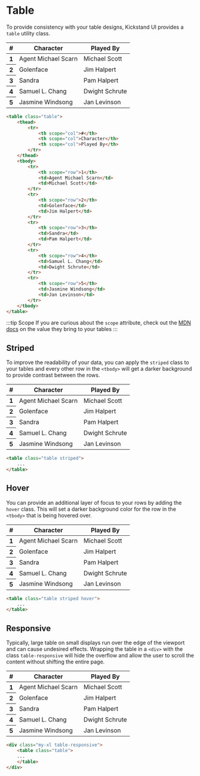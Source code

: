 # Table

To provide consistency with your table designs, Kickstand UI provides a `table` utility class.

<div class="my-xl">
    <table class="table">
        <thead>
            <tr>
                <th scope="col">#</th>
                <th scope="col">Character</th>
                <th scope="col">Played By</th>
            </tr>
        </thead>
        <tbody>
            <tr>
                <th scope="row">1</th>
                <td>Agent Michael Scarn</td>
                <td>Michael Scott</td>
            </tr>
            <tr>
                <th scope="row">2</th>
                <td>Golenface</td>
                <td>Jim Halpert</td>
            </tr>
            <tr>
                <th scope="row">3</th>
                <td>Sandra</td>
                <td>Pam Halpert</td>
            </tr>
            <tr>
                <th scope="row">4</th>
                <td>Samuel L. Chang</td>
                <td>Dwight Schrute</td>
            </tr>
            <tr>
                <th scope="row">5</th>
                <td>Jasmine Windsong</td>
                <td>Jan Levinson</td>
            </tr>
        </tbody>
    </table>
</div>

```html
<table class="table">
    <thead>
        <tr>
            <th scope="col">#</th>
            <th scope="col">Character</th>
            <th scope="col">Played By</th>
        </tr>
    </thead>
    <tbody>
        <tr>
            <th scope="row">1</th>
            <td>Agent Michael Scarn</td>
            <td>Michael Scott</td>
        </tr>
        <tr>
            <th scope="row">2</th>
            <td>Golenface</td>
            <td>Jim Halpert</td>
        </tr>
        <tr>
            <th scope="row">3</th>
            <td>Sandra</td>
            <td>Pam Halpert</td>
        </tr>
        <tr>
            <th scope="row">4</th>
            <td>Samuel L. Chang</td>
            <td>Dwight Schrute</td>
        </tr>
        <tr>
            <th scope="row">5</th>
            <td>Jasmine Windsong</td>
            <td>Jan Levinson</td>
        </tr>
    </tbody>
</table>
```

:::tip Scope
If you are curious about the `scope` attribute, check out the [MDN docs](https://developer.mozilla.org/en-US/docs/Learn/HTML/Tables/Advanced#The_scope_attribute) on the value they bring to your tables
:::

## Striped

To improve the readability of your data, you can apply the `striped` class to your tables and every other row in the `<tbody>` will get a darker background to provide contrast between the rows.

<div class="my-xl">
    <table class="table striped">
        <thead>
            <tr>
                <th scope="col">#</th>
                <th scope="col">Character</th>
                <th scope="col">Played By</th>
            </tr>
        </thead>
        <tbody>
            <tr>
                <th scope="row">1</th>
                <td>Agent Michael Scarn</td>
                <td>Michael Scott</td>
            </tr>
            <tr>
                <th scope="row">2</th>
                <td>Golenface</td>
                <td>Jim Halpert</td>
            </tr>
            <tr>
                <th scope="row">3</th>
                <td>Sandra</td>
                <td>Pam Halpert</td>
            </tr>
            <tr>
                <th scope="row">4</th>
                <td>Samuel L. Chang</td>
                <td>Dwight Schrute</td>
            </tr>
            <tr>
                <th scope="row">5</th>
                <td>Jasmine Windsong</td>
                <td>Jan Levinson</td>
            </tr>
        </tbody>
    </table>
</div>

```html
<table class="table striped">
    ...
</table>
```

## Hover

You can provide an additional layer of focus to your rows by adding the `hover` class. This will set a darker background color for the row in the `<tbody>` that is being hovered over.

<div class="my-xl">
    <table class="table striped hover">
        <thead>
            <tr>
                <th scope="col">#</th>
                <th scope="col">Character</th>
                <th scope="col">Played By</th>
            </tr>
        </thead>
        <tbody>
            <tr>
                <th scope="row">1</th>
                <td>Agent Michael Scarn</td>
                <td>Michael Scott</td>
            </tr>
            <tr>
                <th scope="row">2</th>
                <td>Golenface</td>
                <td>Jim Halpert</td>
            </tr>
            <tr>
                <th scope="row">3</th>
                <td>Sandra</td>
                <td>Pam Halpert</td>
            </tr>
            <tr>
                <th scope="row">4</th>
                <td>Samuel L. Chang</td>
                <td>Dwight Schrute</td>
            </tr>
            <tr>
                <th scope="row">5</th>
                <td>Jasmine Windsong</td>
                <td>Jan Levinson</td>
            </tr>
        </tbody>
    </table>
</div>

```html
<table class="table striped hover">
    ...
</table>
```

## Responsive

Typically, large table on small displays run over the edge of the viewport and can cause undesired effects. Wrapping the table in a `<div>` with the class `table-responsive` will hide the overflow and allow the user to scroll the content without shifting the entire page.

<div class="my-xl table-responsive">
    <table class="table">
        <thead>
            <tr>
                <th scope="col">#</th>
                <th scope="col">Character</th>
                <th scope="col">Played By</th>
            </tr>
        </thead>
        <tbody>
            <tr>
                <th scope="row">1</th>
                <td>Agent Michael Scarn</td>
                <td>Michael Scott</td>
            </tr>
            <tr>
                <th scope="row">2</th>
                <td>Golenface</td>
                <td>Jim Halpert</td>
            </tr>
            <tr>
                <th scope="row">3</th>
                <td>Sandra</td>
                <td>Pam Halpert</td>
            </tr>
            <tr>
                <th scope="row">4</th>
                <td>Samuel L. Chang</td>
                <td>Dwight Schrute</td>
            </tr>
            <tr>
                <th scope="row">5</th>
                <td>Jasmine Windsong</td>
                <td>Jan Levinson</td>
            </tr>
        </tbody>
    </table>
</div>

```html
<div class="my-xl table-responsive">
    <table class="table">
    ...
    </table>
</div>
```
